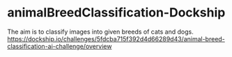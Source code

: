 # animalBreedClassification-Dockship
The aim is to classify images into given breeds of cats and dogs. https://dockship.io/challenges/5fdcba715f392d4d66289d43/animal-breed-classification-ai-challenge/overview
